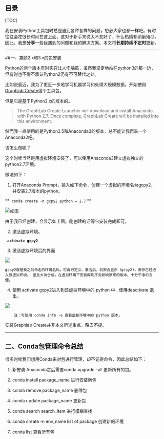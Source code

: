 ##  目录
[TOC]

我在安装Python工具包时总是遇到各种各样的问题，想必大家也都一样吧。有时往往会花很长时间在这上面。这对于新手来说太不友好了，什么热情都消磨殆尽。因此，我想**分享**一些我遇到的问题和我的解决方案。本文将**长期持续不定时**更新。

---
##一、兼顾2.x和3.x的包安装

Python的两个版本有时实在让人伤脑筋，虽然我坚定地站在python3的那一边，但有时也不得不承认Python2仍有不可替代之处。

比如说最近，我为了更近一步地学习机器学习和处理大规模数据，开始使用[Graphlab Create](https://turi.com/download/install-graphlab-create.html)这个工具包。

但是它是基于Python2.x的版本的。

> The GraphLab Create Launcher will download and install Anaconda with Python 2.7. Once complete, GraphLab Create will be installed into this environment.

然而我一直使用的是Python3.5和Anaconda3的版本，总不能让我再装一个Anaconda2吧。

该怎么做呢？

这个时候当然是用虚拟环境安装了，可以使用Anaconda3建立虚拟独立的python2.7环境。

做法如下：

 1. 打开Anaconda Prompt，输入如下命令，创建一个虚拟的环境名为gcpy2，并安装2.7版本的python。
 
 **` conda create -n gcpy2 python = 2.7` **

   ![如图](http://img.blog.csdn.net/20180212130500777?watermark/2/text/aHR0cDovL2Jsb2cuY3Nkbi5uZXQvbXlSZWFsaXphdGlvbg==/font/5a6L5L2T/fontsize/400/fill/I0JBQkFCMA==/dissolve/70/gravity/SouthEast)
 
 由于我已经创建，会显示如上图。刚创建的话等它安装完成即可。

 2. 激活虚拟环境。
 
 **` activate gcpy2`**

 3. 激活虚拟环境后的界面 
 
  ![](http://img.blog.csdn.net/20180212131631747?watermark/2/text/aHR0cDovL2Jsb2cuY3Nkbi5uZXQvbXlSZWFsaXphdGlvbg==/font/5a6L5L2T/fontsize/400/fill/I0JBQkFCMA==/dissolve/70/gravity/SouthEast)

	gcpy2就是我之前命名的环境名称，可自行定义。激活后，前面会显示（gcpy2)，表示已经进入该虚拟环境。 至此大功告成，在虚拟环境下安装库均不会影响原来的版本，十分干净和方便。
 4.  使用 activate  gcpy2进入到该虚拟环境中的 python 中 , 使用deactivate 退出。
 
 ![](http://img.blog.csdn.net/20180212132442330?watermark/2/text/aHR0cDovL2Jsb2cuY3Nkbi5uZXQvbXlSZWFsaXphdGlvbg==/font/5a6L5L2T/fontsize/400/fill/I0JBQkFCMA==/dissolve/70/gravity/SouthEast)

        注：可使用 conda info -e 查看虚拟环境中的 python 版本。

安装Graphlab Create并非本文所述重点，略去不提。 

---
## 二、Conda包管理命令总结

很多时候我们想用Conda来对包进行管理，却不记得命令，因此总结如下：

 1. 新安装 Anaconda之后需要conda upgrade –all 更新所有的包。

 2. conda install package_name   进行安装新包

 3. conda remove package_name  删除包 

 4. conda update package_name 更新包 

 5.  conda search search_item 进行模糊查找

 6. conda create -n env_name list of package 创建新的环境

 7. conda list             查看所有包
